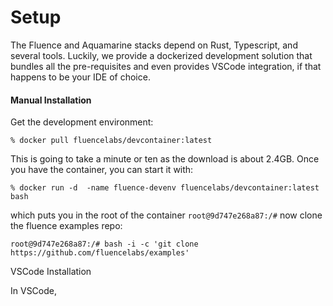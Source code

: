 # Setup

The Fluence and Aquamarine stacks depend on Rust, Typescript, and several tools. Luckily, we provide a dockerized development solution that bundles all the pre-requisites and even provides VSCode integration, if that happens to be your IDE of choice.

#### Manual Installation

Get the development environment:

```text
% docker pull fluencelabs/devcontainer:latest
```

This is going to take a minute or ten as the download is about 2.4GB. Once you have the container, you can start it with:

```text
% docker run -d  -name fluence-devenv fluencelabs/devcontainer:latest bash
```

which puts you in the root of the container `root@9d747e268a87:/#` now clone the fluence examples repo:

```text
root@9d747e268a87:/# bash -i -c 'git clone https://github.com/fluencelabs/examples'
```



VSCode Installation

In VSCode, 

